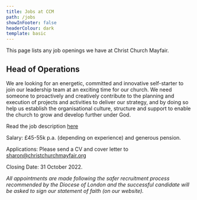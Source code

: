 ```yaml
---
title: Jobs at CCM
path: /jobs
showInFooter: false
headerColour: dark
template: basic
---
```

This page lists any job openings we have at Christ Church Mayfair.

## Head of Operations 

We are looking for an energetic, committed and innovative self-starter to join our leadership team at an exciting time for our church. We need someone to proactively and creatively contribute to the planning and execution of projects and activities to deliver our strategy, and by doing so help us establish the organisational culture, structure and support to enable the church to grow and develop further under God. 

Read the job description [here](/downloads/CCM_22_Head_of_Operations.pdf)

Salary: £45-55k p.a. (depending on experience) and generous pension.

Applications: Please send a CV and cover letter to [sharon@christchurchmayfair.org](mailto:sharon@christchurchmayfair.org)

Closing Date: 31 October 2022.

*All appointments are made following the safer recruitment process recommended by the Diocese of London and the successful candidate will be asked to sign our statement of faith (on our website).*